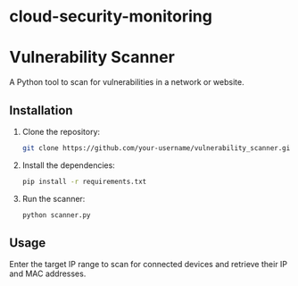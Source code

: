 # cloud-security-monitoring

# Vulnerability Scanner

A Python tool to scan for vulnerabilities in a network or website.

## Installation

1. Clone the repository:
    ```bash
    git clone https://github.com/your-username/vulnerability_scanner.git
    ```

2. Install the dependencies:
    ```bash
    pip install -r requirements.txt
    ```

3. Run the scanner:
    ```bash
    python scanner.py
    ```

## Usage

Enter the target IP range to scan for connected devices and retrieve their IP and MAC addresses.
